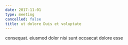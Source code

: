 ```yaml
---
date: 2017-11-01
type: meeting
cancelled: false
title: ut dolore Duis et voluptate
---
```

consequat. eiusmod dolor nisi sunt occaecat dolore esse